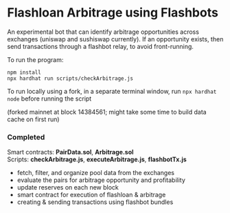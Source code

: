 # Flashloan Arbitrage using Flashbots

An experimental bot that can identify arbitrage opportunities across exchanges (uniswap and sushiswap currently).
If an opportunity exists, then send transactions through a flashbot relay, to avoid front-running.

To run the program:
```
npm install
npx hardhat run scripts/checkArbitrage.js
```
To run locally using a fork, in a separate terminal window, run `npx hardhat node` before running the script

(forked mainnet at block 14384561; might take some time to build data cache on first run)

### Completed
Smart contracts: **PairData.sol**, **Arbitrage.sol**  
Scripts: **checkArbitrage.js**, **executeArbitrage.js**, **flashbotTx.js**
- fetch, filter, and organize pool data from the exchanges
- evaluate the pairs for arbitrage opportunity and profitability
- update reserves on each new block
- smart contract for execution of flashloan & arbitrage
- creating & sending transactions using flashbot bundles
